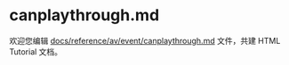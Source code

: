 canplaythrough.md
===

欢迎您编辑 <a target="__blank" href="https://github.com/jaywcjlove/html-tutorial/blob/main/docs/reference/av/event/canplaythrough.md">docs/reference/av/event/canplaythrough.md</a> 文件，共建 HTML Tutorial 文档。